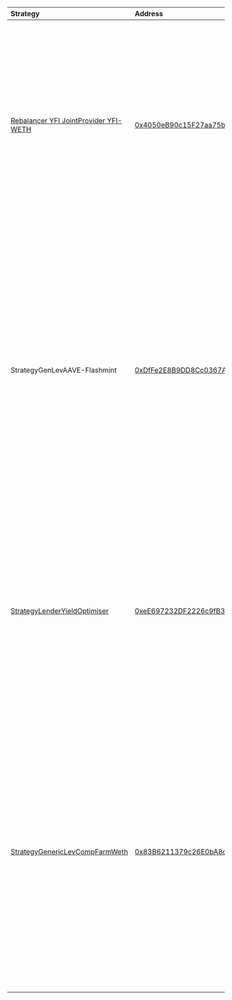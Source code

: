 | Strategy | Address     | Description|
| :---        | :----       |:----       |
|  [Rebalancer YFI JointProvider YFI-WETH](https://github.com/tonkers-kuma/strategy-rebalancer)     |  [0x4050eB90c15F27aa75b5CFcb934a26fDE60Cf9Cb](https://etherscan.io/address/0x4050eB90c15F27aa75b5CFcb934a26fDE60Cf9Cb) | Supplies YFI as half of a join liquidity provider for the YFI-WETH Oracle Weighted Pool on Balancer.fi. Rewards are harvested, split between the two pairs, sold for more YFI, and deposited back into the strategy.|
| StrategyGenLevAAVE-Flashmint     |  [0xDfFe2E8B9DD8Cc0367AAED727c07a8d2bB36Ed8b](https://etherscan.io/address/0xDfFe2E8B9DD8Cc0367AAED727c07a8d2bB36Ed8b) | Supplies YFI on AAVE and flashmints an additional amount of YFI to maximize stkAAVE earnings. Flashmints are used to mint DAI from MakerDAO to flashlend and increase the position, boosting the APY. stkAAVE is harvested, sold for more YFI, and deposited back into the strategy.|
| [StrategyLenderYieldOptimiser](https://github.com/Grandthrax/yearnV2-generic-lender-strat)     |  [0xeE697232DF2226c9fB3F02a57062c4208f287851](https://etherscan.io/address/0xeE697232DF2226c9fB3F02a57062c4208f287851) | Lends sUSD on AAVE and Cream to gain interest and accumulate staked AAVE as rewards. When the staked AAVE unlocks the AAVE will be harvested, sold for more sUSD, and re-deposited into the vault.|
| [StrategyGenericLevCompFarmWeth](https://github.com/Grandthrax/YearnV2-Generic-Lev-Comp-Farm)     |  [0x83B6211379c26E0bA8d01b9EcD4eE1aE915630aa](https://etherscan.io/address/0x83B6211379c26E0bA8d01b9EcD4eE1aE915630aa) | Supplies ETH on Compound and borrows an additional amount of ETH to maximize COMP earnings. Flashloans are used to obtain additional ETH from dYdX in order to gain additional leverage and boost the APY. Earned COMP is harvested and sold for more ETH and re-deposited into the vault.|






